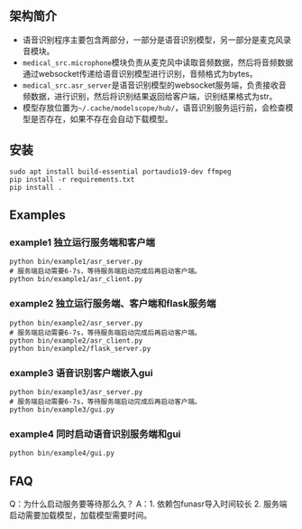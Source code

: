 ## 架构简介

- 语音识别程序主要包含两部分，一部分是语音识别模型，另一部分是麦克风录音模块。
- `medical_src.microphone`模块负责从麦克风中读取音频数据，然后将音频数据通过websocket传递给语音识别模型进行识别，音频格式为bytes。
- `medical_src.asr_server`是语音识别模型的websocket服务端，负责接收音频数据，进行识别，然后将识别结果返回给客户端，识别结果格式为str。
- 模型存放位置为`~/.cache/modelscope/hub/`，语音识别服务运行前，会检查模型是否存在，如果不存在会自动下载模型。

## 安装

```
sudo apt install build-essential portaudio19-dev ffmpeg
pip install -r requirements.txt
pip install .
```

## Examples

### example1 独立运行服务端和客户端

``` shell
python bin/example1/asr_server.py
# 服务端启动需要6-7s，等待服务端启动完成后再启动客户端。
python bin/example1/asr_client.py
``` 

### example2 独立运行服务端、客户端和flask服务端

``` shell
python bin/example2/asr_server.py
# 服务端启动需要6-7s，等待服务端启动完成后再启动客户端。
python bin/example2/asr_client.py
python bin/example2/flask_server.py
``` 

### example3 语音识别客户端嵌入gui

``` shell
python bin/example3/asr_server.py
# 服务端启动需要6-7s，等待服务端启动完成后再启动客户端。
python bin/example3/gui.py
``` 

### example4 同时启动语音识别服务端和gui

``` shell
python bin/example4/gui.py
``` 

## FAQ

Q：为什么启动服务要等待那么久？
A：1. 依赖包funasr导入时间较长 2. 服务端启动需要加载模型，加载模型需要时间。
